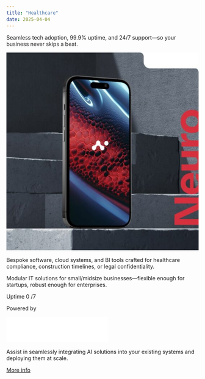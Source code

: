 ```yaml
---
title: "Healthcare"
date: 2025-04-04
---
```


Seamless tech adoption, 99.9% uptime, and 24/7 support—so your business never skips a beat.

![](images/Dashboar1d-min-535x551.jpg)

Bespoke software, cloud systems, and BI tools crafted for healthcare compliance, construction timelines, or legal confidentiality.

Modular IT solutions for small/midsize businesses—flexible enough for startups, robust enough for enterprises.

Uptime 0 /7

Powered by

![](images/OpenAI_Logo-1.png)

Assist in seamlessly integrating AI solutions into your existing systems and deploying them at scale.

[More info](#)
